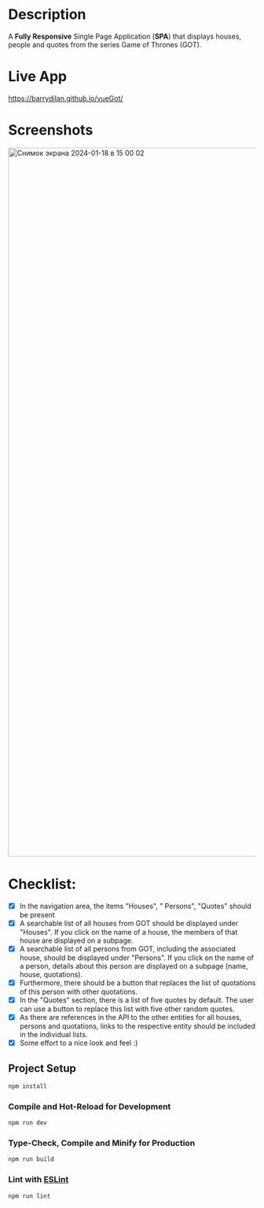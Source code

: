 # Description
A **Fully Responsive** Single Page Application (**SPA**) that displays houses, people and quotes from the series Game
of Thrones (GOT).

# Live App 
https://barrydilan.github.io/vueGot/

# Screenshots

<img width="1440" alt="Снимок экрана 2024-01-18 в 15 00 02" src="https://github.com/barrydilan/vueGot/assets/90588253/f8204f7b-4716-4624-bcd5-b6bea7b5faee">

# Checklist:
- [x] In the navigation area, the items "Houses", " Persons", "Quotes" should be present
- [x] A searchable list of all houses from GOT should be displayed under "Houses". If you click on the
name of a house, the members of that house are displayed on a subpage.
- [x] A searchable list of all persons from GOT, including the associated house, should be displayed
under "Persons". If you click on the name of a person, details about this person are displayed on
a subpage (name, house, quotations).
- [x] Furthermore, there should be a button that replaces the list of quotations of this person with
other quotations.
- [x] In the "Quotes" section, there is a list of five quotes by default. The user can use a button to
replace this list with five other random quotes.
- [x] As there are references in the API to the other entities for all houses, persons and quotations,
links to the respective entity should be included in the individual lists.
- [x] Some effort to a nice look and feel :)

## Project Setup

```sh
npm install
```

### Compile and Hot-Reload for Development

```sh
npm run dev
```

### Type-Check, Compile and Minify for Production

```sh
npm run build
```

### Lint with [ESLint](https://eslint.org/)

```sh
npm run lint
```
